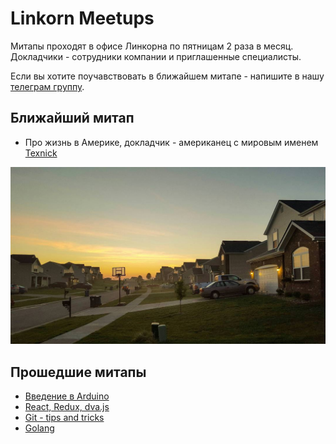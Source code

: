 # Linkorn Meetups

Митапы проходят в офисе Линкорна по пятницам 2 раза в месяц. Докладчики - сотрудники компании и приглашенные специалисты.

Если вы хотите поучавствовать в ближайшем митапе - напишите в нашу [телеграм группу](https://t.me/joinchat/AAAAAEPyETEPURwetFJ56A).

## Ближайший митап

* Про жизнь в Америке, докладчик - американец с мировым именем [Texnick](https://www.instagram.com/texnick/)

![Утро в Америке](img/america.jpg)

## Прошедшие митапы

* [Введение в Arduino](26-05-2017/README.md)
* [React, Redux, dva.js](15-05-2017/README.md)
* [Git - tips and tricks](28-04-2017/README.md)
* [Golang](14-04-2017/README.md)

